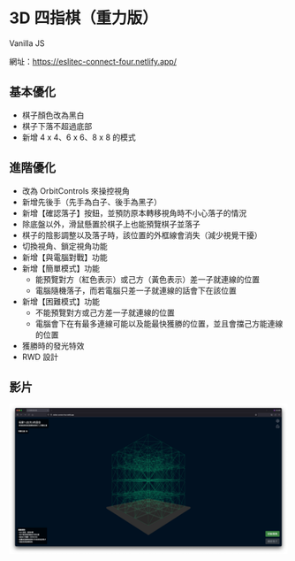 # 3D 四指棋（重力版）

Vanilla JS

網址：https://eslitec-connect-four.netlify.app/

## 基本優化

- 棋子顏色改為黑白
- 棋子下落不超過底部
- 新增 4 x 4、6 x 6、8 x 8 的模式

## 進階優化

- 改為 OrbitControls 來操控視角
- 新增先後手（先手為白子、後手為黑子）
- 新增【確認落子】按鈕，並預防原本轉移視角時不小心落子的情況
- 除底盤以外，滑鼠懸置於棋子上也能預覽棋子並落子
- 棋子的陰影調整以及落子時，該位置的外框線會消失（減少視覺干擾）
- 切換視角、鎖定視角功能
- 新增【與電腦對戰】功能
- 新增【簡單模式】功能
  - 能預覽對方（紅色表示）或己方（黃色表示）差一子就連線的位置
  - 電腦隨機落子，而若電腦只差一子就連線的話會下在該位置
- 新增【困難模式】功能
  - 不能預覽對方或己方差一子就連線的位置
  - 電腦會下在有最多連線可能以及能最快獲勝的位置，並且會擋己方能連線的位置
- 獲勝時的發光特效
- RWD 設計

## 影片

[![eslitec-line-oa](./eslitec-connect-four.png)](https://drive.google.com/file/d/1PIWWrF0PvM0mxr0Nb2QjEkjm0_0W9D-j/view?usp=drive_link)
